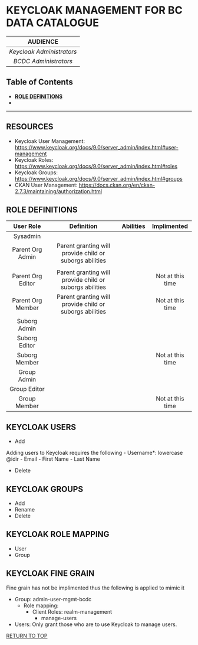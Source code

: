 # KEYCLOAK MANAGEMENT FOR BC DATA CATALOGUE

|**AUDIENCE**|
|:---:|
| *Keycloak Administrators* | 
| *BCDC Administrators* |

## Table of Contents
+ [**ROLE DEFINITIONS**](#role-definitions)
+ 

-----------------------

## RESOURCES
+	Keycloak User Management: https://www.keycloak.org/docs/9.0/server_admin/index.html#user-management
+	Keycloak Roles: https://www.keycloak.org/docs/9.0/server_admin/index.html#roles
+	Keycloak Groups: https://www.keycloak.org/docs/9.0/server_admin/index.html#groups
+ CKAN User Management: https://docs.ckan.org/en/ckan-2.7.3/maintaining/authorization.html

## ROLE DEFINITIONS

|User Role| Definition|Abilities|Implimented|
|:---:|:---:|:---:|:---:|
|Sysadmin| | | |
|Parent Org Admin|Parent granting will provide child or suborgs abilities| |
| | | |
|Parent Org Editor|Parent granting will provide child or suborgs abilities | |Not at this time|
|Parent Org Member|Parent granting will provide child or suborgs abilities | |Not at this time|
|Suborg Admin| | | |
|Suborg Editor| | | |
|Suborg Member| | |Not at this time |
|Group Admin| | | | 
|Group Editor| | | |
|Group Member| | |Not at this time |


## KEYCLOAK USERS
+ Add

Adding users to Keycloak requires the following
    - Username*: lowercase <idir>@idir
    - Email
    - First Name
    - Last Name
+ Delete

## KEYCLOAK GROUPS
+ Add
+ Rename
+ Delete

## KEYCLOAK ROLE MAPPING
+ User
+ Group

## KEYCLOAK FINE GRAIN
Fine grain has not be implimented thus the following is applied to mimic it

+ Group: admin-user-mgmt-bcdc
    + Role mapping: 
        - Client Roles: realm-management
            - manage-users 
+ Users: Only grant those who are to use Keycloak to manage users.

[RETURN TO TOP][1]

[1]: #keycloak-management-for-bc-data-catalogue
